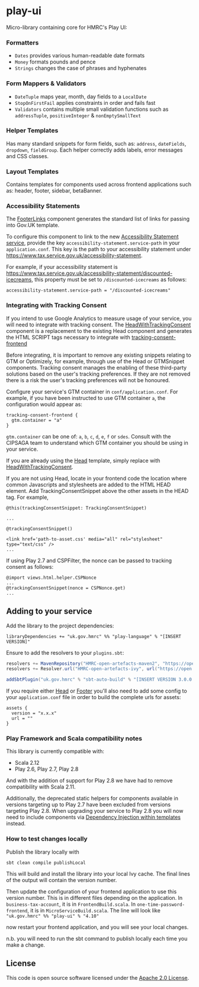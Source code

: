 <!--
Copyright 2018 HM Revenue & Custom

Licensed under the Apache License, Version 2.0 (the "License");
you may not use this file except in compliance with the License.
You may obtain a copy of the License at

  http://www.apache.org/licenses/LICENSE-2.0

Unless required by applicable law or agreed to in writing, software
distributed under the License is distributed on an "AS IS" BASIS,
WITHOUT WARRANTIES OR CONDITIONS OF ANY KIND, either express or implied.
See the License for the specific language governing permissions and
limitations under the License.
-->
play-ui
=======

Micro-library containing core for HMRC's Play UI:

### Formatters
* `Dates` provides various human-readable date formats
* `Money` formats pounds and pence
* `Strings` changes the case of phrases and hyphenates

### Form Mappers & Validators
* `DateTuple` maps year, month, day fields to a `LocalDate`
* `StopOnFirstFail` applies constraints in order and fails fast
* `Validators` contains multiple small validation functions such as `addressTuple`, `positiveInteger` & `nonEmptySmallText`

### Helper Templates
Has many standard snippets for form fields, such as: `address`, `dateFields`, `dropdown`, `fieldGroup`. Each helper
correctly adds labels, error messages and CSS classes.

### Layout Templates
Contains templates for components used across frontend applications such as: header, footer, sidebar, betaBanner.

### Accessibility Statements

The [FooterLinks](src/main/twirl/uk/gov/hmrc/play/views/layouts/FooterLinks.scala.html) component generates the standard list of links for passing into Gov.UK template.

To configure this component to link to the new 
[Accessibility Statement service](https://www.github.com/hmrc/accessibility-statement-frontend), provide the key 
`accessibility-statement.service-path` in your `application.conf`. This key is the path to your 
accessibility statement under https://www.tax.service.gov.uk/accessibility-statement.
 
For example, if your accessibility statement is https://www.tax.service.gov.uk/accessibility-statement/discounted-icecreams, 
this property must be set to `/discounted-icecreams` as follows:

```
accessibility-statement.service-path = "/discounted-icecreams"
```

### Integrating with Tracking Consent

If you intend to use Google Analytics to measure usage of your service, you will need to integrate with tracking
consent. The [HeadWithTrackingConsent](src/main/twirl/uk/gov/hmrc/play/views/layouts/HeadWithTrackingConsent.scala.html)
component is a replacement to the existing Head component and generates the HTML SCRIPT tags necessary to integrate with
 [tracking-consent-frontend](https://www.github.com/hmrc/tracking-consent-frontend)

Before integrating, it is important to remove any existing snippets relating to GTM or Optimizely, for example,
through use of the Head or GTMSnippet components. Tracking consent
manages the enabling of these third-party solutions based on the user's tracking preferences. If they are not removed
there is a risk the user's tracking preferences will not be honoured.

Configure your service's GTM container in `conf/application.conf`. For example, if you have been
instructed to use GTM container `a`, the configuration would appear as:

```
tracking-consent-frontend {
  gtm.container = "a"
}
```

`gtm.container` can be one of: `a`, `b`, `c`, `d`, `e`, `f` or `sdes`. Consult with the CIPSAGA team 
to understand which GTM container you should be using in your service.

If you are already using the [Head](src/main/twirl/uk/gov/hmrc/play/views/layouts/Head.scala.html) template, simply replace with
[HeadWithTrackingConsent](src/main/twirl/uk/gov/hmrc/play/views/layouts/HeadWithTrackingConsent.scala.html).

If you are not using Head, locate in your frontend code the location where common Javascripts and stylesheets are 
added to the HTML HEAD element. Add TrackingConsentSnippet above the other assets in the HEAD tag. For example,

```
@this(trackingConsentSnippet: TrackingConsentSnippet)

...

@trackingConsentSnippet()

<link href='path-to-asset.css' media="all" rel="stylesheet" type="text/css" />
...
```

If using Play 2.7 and CSPFilter, the nonce can be passed to tracking consent as follows:

```
@import views.html.helper.CSPNonce
...
@trackingConsentSnippet(nonce = CSPNonce.get)
...
```

## Adding to your service

Add the library to the project dependencies:

``` scala~~~~
libraryDependencies += "uk.gov.hmrc" %% "play-language" % "[INSERT VERSION]"
```

Ensure to add the resolvers to your `plugins.sbt`:

```scala
resolvers += MavenRepository("HMRC-open-artefacts-maven2", "https://open.artefacts.tax.service.gov.uk/maven2")
resolvers += Resolver.url("HMRC-open-artefacts-ivy", url("https://open.artefacts.tax.service.gov.uk/ivy2"))(Resolver.ivyStylePatterns)

addSbtPlugin("uk.gov.hmrc" % "sbt-auto-build" % "[INSERT VERSION 3.0.0 OR HIGHER]")
```

If you require either [Head](src/main/twirl/uk/gov/hmrc/play/views/layouts/Head.scala.html) or [Footer](src/main/twirl/uk/gov/hmrc/play/views/layouts/Footer.scala.html) you'll also need to add some config to your `application.conf` file in order to build the complete urls for assets:

```
assets {
  version = "x.x.x"
  url = ""
}
```

### Play Framework and Scala compatibility notes

This library is currently compatible with:

- Scala 2.12
- Play 2.6, Play 2.7, Play 2.8

And with the addition of support for Play 2.8 we have had to remove compatibility with Scala 2.11.

Additionally, the deprecated static helpers for components available in versions targeting up to Play 2.7 have been excluded from versions targeting Play 2.8. When upgrading your service to Play 2.8 you will now need to include components via [Dependency Injection within templates](https://www.playframework.com/documentation/2.8.x/ScalaTemplatesDependencyInjection) instead. 

### How to test changes locally

Publish the library locally with
 
 ```sbt clean compile publishLocal```
 
 This will build and install the library into your local Ivy cache. The final lines of the output will contain the version number. 
 
 Then update the configuration of your frontend application to use this version number. 
 This is in different files depending on the application. 
 In `business-tax-account`, it is in `FrontendBuild.scala`.
 In `one-time-password-frontend`, it is in `MicroServiceBuild.scala`.
 The line will look like 
 ```"uk.gov.hmrc" %% "play-ui" % "4.10"```
 
 now restart your frontend application, and you will see your local changes.
 
 n.b. you will need to run the sbt command to publish locally each time you make a change.


## License ##

This code is open source software licensed under the [Apache 2.0 License]("http://www.apache.org/licenses/LICENSE-2.0.html").
